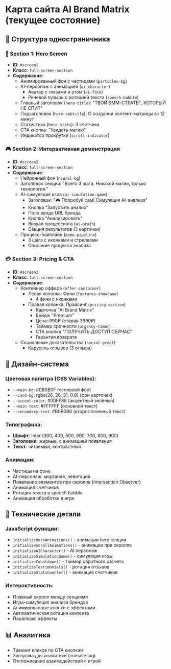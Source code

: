 # Карта сайта AI Brand Matrix (текущее состояние)

## 📱 Структура одностраничника

### 🎯 Section 1: Hero Screen
- **ID**: `#screen1`
- **Класс**: `full-screen-section`
- **Содержание**:
  - Анимированный фон с частицами (`particles-bg`)
  - AI-персонаж с анимацией (`ai-character`)
    - Аватар с глазами и ртом (`ai-face`)
    - Речевой пузырь с ротацией текста (`speech-bubble`)
  - Главный заголовок (`hero-title`): "ТВОЙ SMM-СТРАТЕГ, КОТОРЫЙ НЕ СПИТ"
  - Подзаголовок (`hero-subtitle`): О создании контент-матрицы за 12 минут
  - Статистика (`hero-stats`): 3 счетчика
  - CTA кнопка: "Увидеть магию"
  - Индикатор прокрутки (`scroll-indicator`)

### 🎮 Section 2: Интерактивная демонстрация
- **ID**: `#screen2`
- **Класс**: `full-screen-section`
- **Содержание**:
  - Нейронный фон (`neural-bg`)
  - Заголовок секции: "Всего 3 шага. Никакой магии, только технология."
  - AI-симуляция игра (`ai-simulation-game`)
    - Заголовок: "🎮 Попробуй сам! Симуляция AI-анализа"
    - Кнопка "Запустить анализ"
    - Поле ввода URL бренда
    - Кнопка "Анализировать"
    - Визуал процессинга (`ai-brain`)
    - Секция результатов (3 карточки)
  - Процесс-пайплайн (`demo-pipeline`)
    - 3 шага с иконками и стрелками
    - Описание процесса анализа

### 💳 Section 3: Pricing & CTA
- **ID**: `#screen3`
- **Класс**: `full-screen-section`
- **Содержание**:
  - Контейнер оффера (`offer-container`)
    - Левая колонка: Фичи (`features-showcase`)
      - 4 фичи с иконками
    - Правая колонка: Прайсинг (`pricing-section`)
      - Карточка "AI Brand Matrix"
      - Бейдж "Premium"
      - Цена: 990₽ (старая 3990₽)
      - Таймер срочности (`urgency-timer`)
      - CTA кнопка "ПОЛУЧИТЬ ДОСТУП СЕЙЧАС"
      - Гарантия возврата
  - Социальные доказательства (`social-proof`)
    - Карусель отзывов (3 отзыва)

## 🎨 Дизайн-система

### Цветовая палитра (CSS Variables):
- `--main-bg`: #0B0B0F (основной фон)
- `--card-bg`: rgba(26, 26, 31, 0.8) (фон карточек)
- `--accent-color`: #00FF88 (акцентный зеленый)
- `--main-text`: #FFFFFF (основной текст)
- `--secondary-text`: #B0B0B0 (второстепенный текст)

### Типографика:
- **Шрифт**: Inter (300, 400, 500, 600, 700, 800, 900)
- **Заголовки**: жирные, с анимацией появления
- **Текст**: читаемый, контрастный

### Анимации:
- Частицы на фоне
- AI-персонаж: моргание, левитация
- Появление элементов при скролле (Intersection Observer)
- Анимация счетчиков
- Ротация текста в speech bubble
- Анимация обработки в игре

## 🔧 Технические детали

### JavaScript функции:
- `initializeHeroAnimations()` - анимации hero секции
- `initializeScrollAnimations()` - анимации при скролле
- `initializeAICharacter()` - AI персонаж
- `initializeSimulationGame()` - симуляция игры
- `initializeCountdown()` - таймер обратного отсчета
- `initializeTestimonials()` - ротация отзывов
- `initializeStatsCounter()` - анимация счетчиков

### Интерактивность:
- Плавный скролл между секциями
- Игра-симуляция анализа брендов
- Анимированные кнопки с эффектами
- Автоматическая ротация контента
- Параллакс эффекты

## 📊 Аналитика
- Трекинг кликов по CTA кнопкам
- Заглушка для аналитики (console.log)
- Отслеживание взаимодействий с игрой 